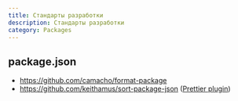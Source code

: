 ```yaml
---
title: Стандарты разработки
description: Стандарты разработки
category: Packages
---
```


## package.json

- https://github.com/camacho/format-package
- https://github.com/keithamus/sort-package-json
  ([Prettier plugin](https://github.com/matzkoh/prettier-plugin-packagejson))
